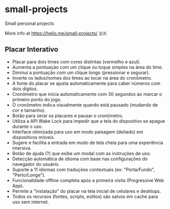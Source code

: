 # small-projects
Small personal projects

More info at https://helio.me/small-projects/ 🇧🇷

## Placar Interativo

- Placar para dois times com cores distintas (vermelho e azul).
- Aumenta a pontuação com um clique ou toque simples na área do time.
- Diminui a pontuação com um clique longo (pressionar e segurar).
- Inverte os lados/nomes dos times ao tocar na área do cronômetro.
- A fonte do placar se ajusta automaticamente para caber números com dois dígitos.
- Cronômetro que inicia automaticamente com 30 segundos ao marcar o primeiro ponto do jogo.
- O cronômetro indica visualmente quando está pausado (mudando de cor e tamanho).
- Botão para zerar os placares e pausar o cronômetro.
- Utiliza a API Wake Lock para impedir que a tela do dispositivo se apague durante o uso.
- Interface otimizada para uso em modo paisagem (deitado) em dispositivos móveis.
- Sugere e facilita a entrada em modo de tela cheia para uma experiência imersiva.
- Botão de ajuda (?) que exibe um modal com as instruções de uso.
- Detecção automática de idioma com base nas configurações do navegador do usuário.
- Suporte a 11 idiomas com traduções contextuais (ex: "Porta/Fundo", "Perto/Longe").
- Funcionalidade offline completa após a primeira visita (Progressive Web App).
- Permite a "instalação" do placar na tela inicial de celulares e desktops.
- Todos os recursos (fontes, scripts, estilos) são salvos em cache para uso sem internet.
